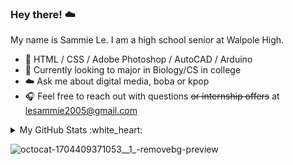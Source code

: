 ### Hey there! :cloud:
My name is Sammie Le. I am a high school senior at Walpole High.
* :8ball: HTML / CSS / Adobe Photoshop / AutoCAD / Arduino
* :rice_ball: Currently looking to major in Biology/CS in college
* :cloud: Ask me about digital media, boba or kpop
* :headphones: Feel free to reach out with questions ~~or internship offers~~ at lesammie2005@gmail.com

<details>
<summary>My GitHub Stats :white_heart:</summary>

![sammieele's Top Languages](https://github-readme-stats.vercel.app/api/top-langs/?username=sammieele&theme=graywhite&show_icons=true&hide_border=true&layout=compact)
<br>
![sammieele's Stats](https://github-readme-stats.vercel.app/api?username=sammieele&theme=graywhite&show_icons=true&hide_border=true&count_private=true)
</details>

![octocat-1704409371053__1_-removebg-preview](https://github.com/sammieele/sammieele/assets/155572963/fc5da564-5d9c-4d35-b996-e6cb9d820041)
